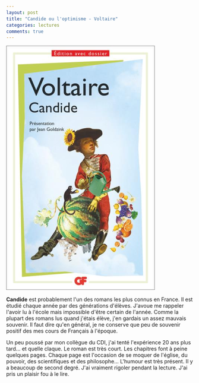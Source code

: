 ```yaml
---
layout: post
title: "Candide ou l'optimisme - Voltaire"
categories: lectures
comments: true
---
```


![moutons](https://github.com/homeostasie/bouquins/raw/master/_pics/lv/voltaire/candide.jpg)

**Candide** est probablement l'un des romans les plus connus en France. Il est étudié chaque année par des générations d'élèves. J'avoue me rappeler l'avoir lu à l'école mais impossible d'être certain de l'année. Comme la plupart des romans lus quand j'étais élève, j'en gardais un assez mauvais souvenir. Il faut dire qu'en général, je ne conserve que peu de souvenir positif des mes cours de Français à l'époque.

Un peu poussé par mon collègue du CDI, j'ai tenté l'expérience 20 ans plus tard... et quelle claque. Le roman est très court. Les chapitres font à peine quelques pages. Chaque page est l'occasion de se moquer de l'église, du pouvoir, des scientifiques et des philosophe... L'humour est très présent. Il y a beaucoup de second degré. J'ai vraiment rigoler pendant la lecture. J'ai pris un plaisir fou à le lire.
